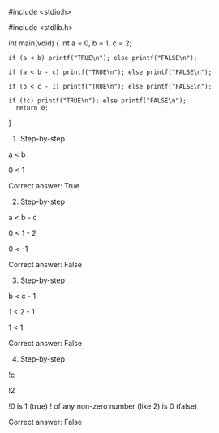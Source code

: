 

#include <stdio.h>


#include <stdlib.h>


int main(void)
{
    int a = 0, b = 1, c = 2;

    if (a < b) printf("TRUE\n"); else printf("FALSE\n");

    if (a < b - c) printf("TRUE\n"); else printf("FALSE\n");

    if (b < c - 1) printf("TRUE\n"); else printf("FALSE\n");

    if (!c) printf("TRUE\n"); else printf("FALSE\n");
      return 0;
}

   

1. Step-by-step

a < b

0 < 1

Correct answer: True


2. Step-by-step

a < b - c

0 < 1 - 2 

0 < -1

Correct answer: False 


3. Step-by-step

b < c - 1 

1 < 2 - 1 

1 < 1

Correct answer: False 


4. Step-by-step

!c

!2

!0 is 1 (true) 
! of any non-zero number (like 2) is 0 (false) 

Correct answer: False 

